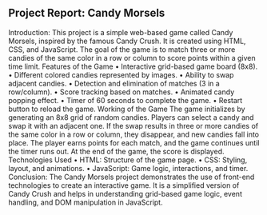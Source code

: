 ## Project Report: Candy Morsels
 Introduction:
 This project is a simple web-based game called Candy Morsels, inspired by the famous Candy
 Crush. It is created using HTML, CSS, and JavaScript. The goal of the game is to match three or
 more candies of the same color in a row or column to score points within a given time limit.
 Features of the Game
 • Interactive grid-based game board (8x8).
 • Different colored candies represented by images.
 • Ability to swap adjacent candies.
 • Detection and elimination of matches (3 in a row/column).
 • Score tracking based on matches.
 • Animated candy popping effect.
 • Timer of 60 seconds to complete the game.
 • Restart button to reload the game.
 Working of the Game
 The game initializes by generating an 8x8 grid of random candies. Players can select a candy and
 swap it with an adjacent one. If the swap results in three or more candies of the same color in a row
 or column, they disappear, and new candies fall into place. The player earns points for each match,
 and the game continues until the timer runs out. At the end of the game, the score is displayed.
 Technologies Used
 • HTML: Structure of the game page.
 • CSS: Styling, layout, and animations.
 • JavaScript: Game logic, interactions, and timer.
 Conclusion:
 The Candy Morsels project demonstrates the use of front-end technologies to create an interactive
 game. It is a simplified version of Candy Crush and helps in understanding grid-based game logic,
 event handling, and DOM manipulation in JavaScript.
